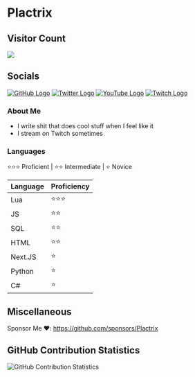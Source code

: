 # Plactrix

## Visitor Count
  <img src="https://profile-counter.glitch.me/Plactrix/count.svg" />

## Socials
[![GitHub Logo](https://icons.iconarchive.com/icons/limav/flat-gradient-social/64/Github-icon.png)](https://github.com/Plactrix)
[![Twitter Logo](https://icons.iconarchive.com/icons/limav/flat-gradient-social/64/Twitter-icon.png)](http://twitter.com/Plactrix)
[![YouTube Logo](https://icons.iconarchive.com/icons/marcus-roberto/google-play/64/YouTube-icon.png)](https://www.youtube.com/channel/UCV60VmjoBXw8PIFR7GS9NMQ?view_as=subscriber)
[![Twitch Logo](https://icons.iconarchive.com/icons/papirus-team/papirus-apps/64/gnome-twitch-icon.png)](https://twitch.tv/plactrix)

### About Me
- I write shit that does cool stuff when I feel like it
- I stream on Twitch sometimes

### Languages
⭐⭐⭐ Proficient | ⭐⭐ Intermediate | ⭐ Novice

|Language|Proficiency|
|---|---|
Lua | ⭐⭐⭐
JS | ⭐⭐
SQL | ⭐⭐
HTML | ⭐⭐
Next.JS | ⭐
Python | ⭐
C# | ⭐

## Miscellaneous
Sponsor Me ❤️: https://github.com/sponsors/Plactrix

## GitHub Contribution Statistics
![GitHub Contribution Statistics](https://github-readme-stats.vercel.app/api?username=Plactrix)
